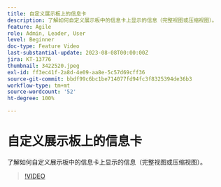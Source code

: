 ```yaml
---
title: 自定义展示板上的信息卡
description: 了解如何自定义展示板中的信息卡上显示的信息（完整视图或压缩视图）。
feature: Agile
role: Admin, Leader, User
level: Beginner
doc-type: Feature Video
last-substantial-update: 2023-08-08T00:00:00Z
jira: KT-13776
thumbnail: 3422520.jpeg
exl-id: ff3ec41f-2a8d-4e09-aa8e-5c57d69cff36
source-git-commit: bbdf99c6bc1be714077fd94fc3f8325394de36b3
workflow-type: tm+mt
source-wordcount: '52'
ht-degree: 100%

---
```


# 自定义展示板上的信息卡

了解如何自定义展示板中的信息卡上显示的信息（完整视图或压缩视图）。

>[!VIDEO](https://video.tv.adobe.com/v/3422520/?quality=12&learn=on&enablevpops=1)
